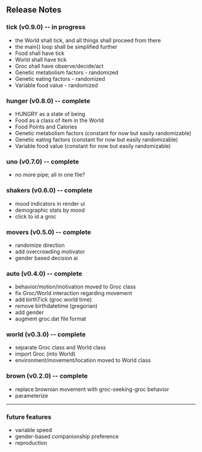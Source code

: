 ## Release Notes


### tick (v0.9.0) -- in progress

- the World shall tick, and all things shall proceed from there
- the main() loop shall be simplified further
- Food shall have tick
- World shall have tick
- Groc shall have observe/decide/act
- Genetic metabolism factors - randomized
- Genetic eating factors - randomized
- Variable food value - randomized

### hunger (v0.8.0) -- complete
 
- HUNGRY as a state of being
- Food as a class of item in the World
- Food Points and Calories
- Genetic metabolism factors (constant for now but easily randomizable)
- Genetic eating factors (constant for now but easily randomizable)
- Variable food value (constant for now but easily randomizable)

### uno (v0.7.0) -- complete

- no more pipe; all in one file? 

### shakers (v0.6.0) -- complete

- mood indicators in render ui
- demographic stats by mood
- click to id a groc

### movers (v0.5.0) -- complete

- randomize direction
- add overcrowding motivator
- gender based decision ai 

### auto (v0.4.0) -- complete

- behavior/motion/motivation moved to Groc class
- fix Groc/World interaction regarding movement
- add birthTick (groc world time)
- remove birthdatetime (gregorian)
- add gender
- augment groc.dat file format

### world (v0.3.0) -- complete

- separate Groc class and World class
- import Groc (into World)
- environment/movement/location moved to World class

### brown (v0.2.0) -- complete

- replace brownian movement with groc-seeking-groc behavior
- parameterize 


---


### future features
- variable speed
- gender-based companionship preference
- reproduction
